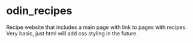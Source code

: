 # odin_recipes

Recipe website that includes a main page with link to pages with recipes.
Very basic, just html will add css styling in the future.
